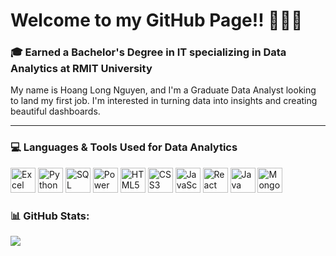 # Welcome to my GitHub Page!! 👋👋👋


### 🎓 Earned a Bachelor's Degree in IT specializing in Data Analytics at RMIT University 

My name is Hoang Long Nguyen, and I'm a Graduate Data Analyst looking to land my first job. I'm interested in turning data into insights and creating beautiful dashboards.

---

### 💻 Languages & Tools Used for Data Analytics
<img src="https://upload.wikimedia.org/wikipedia/commons/3/34/Microsoft_Office_Excel_%282019%E2%80%93present%29.svg" alt="Excel Logo" width="40"/> <img src="https://upload.wikimedia.org/wikipedia/commons/c/c3/Python-logo-notext.svg" alt="Python Logo" width="40"/> <img src="https://upload.wikimedia.org/wikipedia/commons/8/87/Sql_data_base_with_logo.png" alt="SQL Logo" width="40"/> <img src="https://upload.wikimedia.org/wikipedia/commons/c/cf/New_Power_BI_Logo.svg" alt="Power BI Logo" width="40"/> <img src="https://upload.wikimedia.org/wikipedia/commons/6/61/HTML5_logo_and_wordmark.svg" alt="HTML5 Logo" width="40"/> <img src="https://upload.wikimedia.org/wikipedia/commons/d/d5/CSS3_logo_and_wordmark.svg" alt="CSS3 Logo" width="40"/> <img src="https://upload.wikimedia.org/wikipedia/commons/6/6a/JavaScript-logo.png" alt="JavaScript Logo" width="40"/> <img src="https://upload.wikimedia.org/wikipedia/commons/a/a7/React-icon.svg" alt="React Logo" width="40"/> <img src="https://upload.wikimedia.org/wikipedia/en/3/30/Java_logo.png" alt="Java Logo" width="40"/> <img src="https://upload.wikimedia.org/wikipedia/commons/9/93/MongoDB_Logo.svg" alt="MongoDB Logo" width="40"/>


### 📊 GitHub Stats:
![](https://github-readme-stats.vercel.app/api?username=rekls2311&theme=dark&hide_border=true&include_all_commits=true&count_private=false)<br/>

